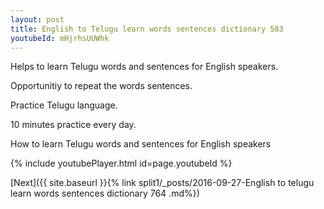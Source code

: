```yaml
---
layout: post
title: English to Telugu learn words sentences dictionary 583 
youtubeId: mHjrhsUUWhk
---
```

 
 
Helps to learn Telugu words and sentences for English speakers.

Opportunitiy to repeat the words sentences. 

Practice Telugu language. 
 
10 minutes practice every day. 
 
How to learn Telugu words and sentences for English speakers 
 
{% include youtubePlayer.html id=page.youtubeId %}
 
 
[Next]({{ site.baseurl }}{% link  split1/_posts/2016-09-27-English to telugu learn words sentences dictionary 764 .md%})
 
